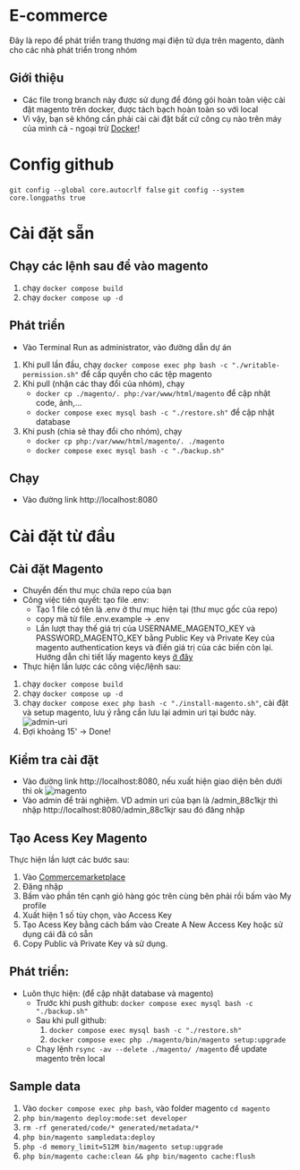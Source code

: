 # E-commerce
Đây là repo để phát triển trang thương mại điện tử dựa trên magento, dành cho các nhà phát triển trong nhóm
## Giới thiệu
 - Các file trong branch này được sử dụng để đóng gói hoàn toàn việc cài đặt magento trên docker, được tách bạch hoàn toàn so với local
 - Vì vậy, bạn sẽ không cần phải cài cài đặt bất cứ công cụ nào trên máy của mình cả - ngoại trừ [Docker](https://docs.docker.com/engine/install/)!
# Config github
```git config --global core.autocrlf false```
```git config --system core.longpaths true```
# Cài đặt sẵn
## Chạy các lệnh sau để vào magento
1. chạy ```docker compose build```
2. chạy ```docker compose up -d```
## Phát triển
- Vào Terminal Run as administrator, vào đường dẫn dự án
1. Khi pull lần đầu, chạy ```docker compose exec php bash -c "./writable-permission.sh"``` để cấp quyền cho các tệp magento
2. Khi pull (nhận các thay đổi của nhóm), chạy
    - ```docker cp ./magento/. php:/var/www/html/magento``` để cập nhật code, ảnh,...
    - ```docker compose exec mysql bash -c "./restore.sh"``` để cập nhật database
3. Khi push (chia sẻ thay đổi cho nhóm), chạy
    - ```docker cp php:/var/www/html/magento/. ./magento```
    - ```docker compose exec mysql bash -c "./backup.sh"```
## Chạy
- Vào đường link http://localhost:8080
# Cài đặt từ đầu
## Cài đặt Magento
- Chuyển đến thư mục chứa repo của bạn
- Công việc tiên quyết: tạo file .env:
    - Tạo 1 file có tên là .env ở thư mục hiện tại (thư mục gốc của repo)
    - copy mã từ file .env.example -> .env
    - Lần lượt thay thế giá trị của USERNAME_MAGENTO_KEY và PASSWORD_MAGENTO_KEY bằng Public Key và Private Key của magento authentication keys và điền giá trị của các biến còn lại. Hướng dẫn chi tiết lấy magento keys [ở đây](#tạo-acess-key-magento) 
- Thực hiện lần lược các công việc/lệnh sau:
1. chạy ```docker compose build```
2. chạy ```docker compose up -d```
3. chạy ```docker compose exec php bash -c "./install-magento.sh"```, cài đặt và setup magento, lưu ý rằng cần lưu lại admin uri tại bước này.<br>
![admin-uri](image/admin-uri.png)
4. Đợi khoảng 15' -> Done!
## Kiểm tra cài đặt
- Vào đường link http://localhost:8080, nếu xuất hiện giao diện bên dưới thì ok
![magento](image/image.png)
- Vào admin để trải nghiệm. VD admin uri của bạn là /admin_88c1kjr thì nhập http://localhost:8080/admin_88c1kjr sau đó đăng nhập
## Tạo Acess Key Magento
Thực hiện lần lượt các bước sau:
1. Vào [Commercemarketplace](https://commercemarketplace.adobe.com/)
2. Đăng nhập 
3. Bấm vào phần tên cạnh giỏ hàng góc trên cùng bên phải rồi bấm vào My profile
4. Xuất hiện 1 số tùy chọn, vào Access Key
5. Tạo Acess Key bằng cách bấm vào Create A New Access Key hoặc sử dụng cái đã có sẵn
6. Copy Public và Private Key và sử dụng.
## Phát triển:
- Luôn thực hiện: (để cập nhật database và magento)
    - Trước khi push github: ```docker compose exec mysql bash -c "./backup.sh"```
    - Sau khi pull github: 
        1. ```docker compose exec mysql bash -c "./restore.sh"```
        2. ```docker compose exec php ./magento/bin/magento setup:upgrade```
    - Chạy lệnh ```rsync -av --delete ./magento/ /magento``` để update magento trên local
## Sample data
1. Vào ```docker compose exec php bash```, vào folder magento ```cd magento```
2. ```php bin/magento deploy:mode:set developer```
3. ```rm -rf generated/code/* generated/metadata/*```
4. ```php bin/magento sampledata:deploy```
5. ```php -d memory_limit=512M bin/magento setup:upgrade```
6. ```php bin/magento cache:clean && php bin/magento cache:flush```

